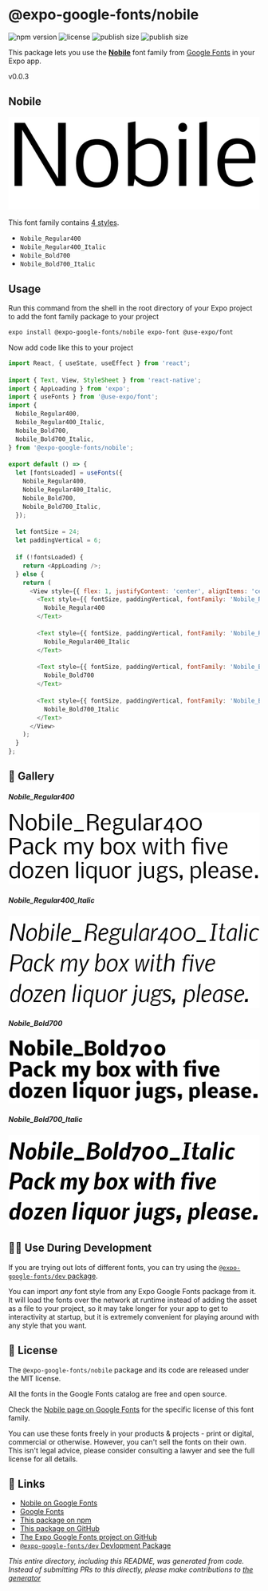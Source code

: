 # @expo-google-fonts/nobile

![npm version](https://flat.badgen.net/npm/v/@expo-google-fonts/nobile)
![license](https://flat.badgen.net/github/license/expo/google-fonts)
![publish size](https://flat.badgen.net/packagephobia/install/@expo-google-fonts/nobile)
![publish size](https://flat.badgen.net/packagephobia/publish/@expo-google-fonts/nobile)

This package lets you use the [**Nobile**](https://fonts.google.com/specimen/Nobile) font family from [Google Fonts](https://fonts.google.com/) in your Expo app.

v0.0.3

## Nobile

![Nobile](./font-family.png)

This font family contains [4 styles](#-gallery).

- `Nobile_Regular400`
- `Nobile_Regular400_Italic`
- `Nobile_Bold700`
- `Nobile_Bold700_Italic`

## Usage

Run this command from the shell in the root directory of your Expo project to add the font family package to your project
```sh
expo install @expo-google-fonts/nobile expo-font @use-expo/font
```

Now add code like this to your project
```js
import React, { useState, useEffect } from 'react';

import { Text, View, StyleSheet } from 'react-native';
import { AppLoading } from 'expo';
import { useFonts } from '@use-expo/font';
import {
  Nobile_Regular400,
  Nobile_Regular400_Italic,
  Nobile_Bold700,
  Nobile_Bold700_Italic,
} from '@expo-google-fonts/nobile';

export default () => {
  let [fontsLoaded] = useFonts({
    Nobile_Regular400,
    Nobile_Regular400_Italic,
    Nobile_Bold700,
    Nobile_Bold700_Italic,
  });

  let fontSize = 24;
  let paddingVertical = 6;

  if (!fontsLoaded) {
    return <AppLoading />;
  } else {
    return (
      <View style={{ flex: 1, justifyContent: 'center', alignItems: 'center' }}>
        <Text style={{ fontSize, paddingVertical, fontFamily: 'Nobile_Regular400' }}>
          Nobile_Regular400
        </Text>

        <Text style={{ fontSize, paddingVertical, fontFamily: 'Nobile_Regular400_Italic' }}>
          Nobile_Regular400_Italic
        </Text>

        <Text style={{ fontSize, paddingVertical, fontFamily: 'Nobile_Bold700' }}>
          Nobile_Bold700
        </Text>

        <Text style={{ fontSize, paddingVertical, fontFamily: 'Nobile_Bold700_Italic' }}>
          Nobile_Bold700_Italic
        </Text>
      </View>
    );
  }
};

```

## 🔡 Gallery

##### Nobile_Regular400
![Nobile_Regular400](./d0fcaab1c3dc981d4dcbe2840d5a12039de03b68f4f2736ac648e6eb339249c1.ttf.png)

##### Nobile_Regular400_Italic
![Nobile_Regular400_Italic](./88fda8926ed6fdf634aeaf690e2d21e66e8e88231993df94bf3b2359a617491b.ttf.png)

##### Nobile_Bold700
![Nobile_Bold700](./809ce5e05bb84a8872fd7ec295e71892fab43593a18179bb43c2a0f94cca53d2.ttf.png)

##### Nobile_Bold700_Italic
![Nobile_Bold700_Italic](./c889dceebe4337abc148cab8adbcb5ad8e6277635316b13a75afb02db100212d.ttf.png)


## 👩‍💻 Use During Development

If you are trying out lots of different fonts, you can try using the [`@expo-google-fonts/dev` package](https://github.com/expo/google-fonts/tree/master/font-packages/dev#readme).

You can import *any* font style from any Expo Google Fonts package from it. It will load the fonts
over the network at runtime instead of adding the asset as a file to your project, so it may take longer
for your app to get to interactivity at startup, but it is extremely convenient
for playing around with any style that you want.

## 📖 License

The `@expo-google-fonts/nobile` package and its code are released under the MIT license.

All the fonts in the Google Fonts catalog are free and open source.

Check the [Nobile page on Google Fonts](https://fonts.google.com/specimen/Nobile) for the specific license of this font family.

You can use these fonts freely in your products & projects - print or digital, commercial or otherwise. However, you can't sell the fonts on their own. This isn't legal advice, please consider consulting a lawyer and see the full license for all details.

## 🔗 Links

- [Nobile on Google Fonts](https://fonts.google.com/specimen/Nobile)
- [Google Fonts](https://fonts.google.com/)
- [This package on npm](https://www.npmjs.com/package/@expo-google-fonts/nobile)
- [This package on GitHub](https://github.com/expo/google-fonts/tree/master/font-packages/nobile)
- [The Expo Google Fonts project on GitHub](https://github.com/expo/google-fonts)
- [`@expo-google-fonts/dev` Devlopment Package](https://github.com/expo/google-fonts/tree/master/font-packages/dev)


*This entire directory, including this README, was generated from code. Instead of submitting PRs to this directly, please make contributions to [the generator](https://github.com/expo/google-fonts/tree/master/packages/generator)*
